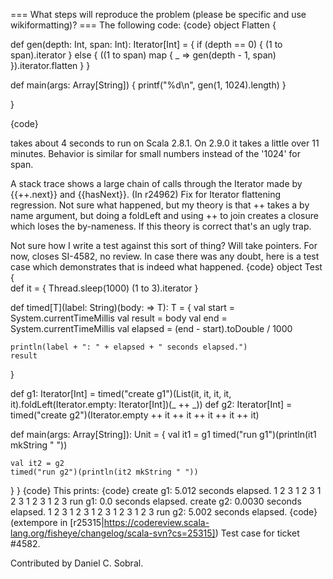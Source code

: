 === What steps will reproduce the problem (please be specific and use wikiformatting)? ===
The following code:
{code}
object Flatten {

  def gen(depth: Int, span: Int): Iterator[Int] = {
    if (depth == 0) {
      (1 to span).iterator
    } else {
      ((1 to span) map { _ => gen(depth - 1, span) }).iterator.flatten
    }
  }

  def main(args: Array[String]) {
    printf("%d\n", gen(1, 1024).length)
  }

}

{code} 

takes about 4 seconds to run on Scala 2.8.1.  On 2.9.0 it takes a little over 11 minutes.  Behavior is similar for small numbers instead of the '1024' for span.

A stack trace shows a large chain of calls through the Iterator made by {{++.next}} and {{hasNext}}.
(In r24962) Fix for Iterator flattening regression.  Not sure what happened,
but my theory is that ++ takes a by name argument, but doing a foldLeft
and using ++ to join creates a closure which loses the by-nameness.
If this theory is correct that's an ugly trap.

Not sure how I write a test against this sort of thing? Will take
pointers.  For now, closes SI-4582, no review.
In case there was any doubt, here is a test case which demonstrates that is indeed what happened.
{code}
object Test {  
  def it = {
    Thread.sleep(1000)
    (1 to 3).iterator
  }
  
  def timed[T](label: String)(body: => T): T = {
    val start   = System.currentTimeMillis
    val result  = body
    val end     = System.currentTimeMillis
    val elapsed = (end - start).toDouble / 1000

    println(label + ": " + elapsed + " seconds elapsed.")
    result
  } 
  
  def g1: Iterator[Int] = timed("create g1")(List(it, it, it, it, it).foldLeft(Iterator.empty: Iterator[Int])(_ ++ _))
  def g2: Iterator[Int] = timed("create g2")(Iterator.empty ++ it ++ it ++ it ++ it ++ it)
  
  def main(args: Array[String]): Unit = {
    val it1 = g1
    timed("run g1")(println(it1 mkString " "))
    
    val it2 = g2
    timed("run g2")(println(it2 mkString " "))
  }
}
{code}
This prints:
{code}
create g1: 5.012 seconds elapsed.
1 2 3 1 2 3 1 2 3 1 2 3 1 2 3
run g1: 0.0 seconds elapsed.
create g2: 0.0030 seconds elapsed.
1 2 3 1 2 3 1 2 3 1 2 3 1 2 3
run g2: 5.002 seconds elapsed.
{code}
(extempore in [r25315|https://codereview.scala-lang.org/fisheye/changelog/scala-svn?cs=25315]) Test case for ticket #4582.

Contributed by Daniel C. Sobral.
